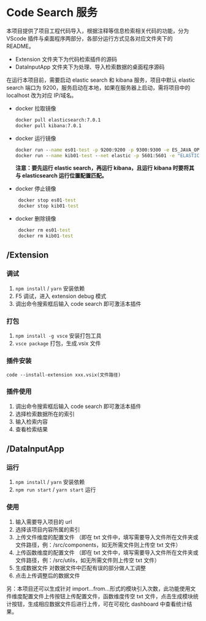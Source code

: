 <!--
 * @Description:
 * @Version: 2.0
 * @Autor: xrzhang03
 * @Date: 2021-08-20 13:21:30
 * @LastEditors: xrzhang03
 * @LastEditTime: 2021-12-31 11:03:16
-->

# Code Search 服务

本项目提供了项目工程代码导入，根据注释等信息检索相关代码的功能，分为 VScode 插件与桌面程序两部分，各部分运行方式见各对应文件夹下的 README。

- Extension 文件夹下为代码检索插件的源码
- DataInputApp 文件夹下为处理、导入检索数据的桌面程序源码

在运行本项目前，需要启动 elastic search 和 kibana 服务，项目中默认 elastic search 端口为 9200，服务启动在本地，如果在服务器上启动，需将项目中的 localhost 改为对应 IP/域名。

- docker 拉取镜像

  ```cmd
  docker pull elasticsearch:7.0.1
  docker pull kibana:7.0.1
  ```

- docker 运行镜像
  ```cmd
  docker run --name es01-test -p 9200:9200 -p 9300:9300 -e ES_JAVA_OPTS="-Xms512m -Xmx512m" -e "discovery.type=single-node" -e bootstrap.system_call_filter=false -e bootstrap.memory_lock=false elasticsearch:7.0.1
  docker run --name kib01-test --net elastic -p 5601:5601 -e "ELASTICSEARCH_HOSTS=http://localhost:9200" kibana:7.0.1
  ```
  **注意：要先运行 elastic search，再运行 kibana，且运行 kibana 时要将其与 elasticsearch 运行位置配置匹配。**
- docker 停止镜像

  ```cmd
   docker stop es01-test
   docker stop kib01-test
  ```

- docker 删除镜像
  ```cmd
   docker rm es01-test
   docker rm kib01-test
  ```

## /Extension

### 调试

1. `npm install` / `yarn` 安装依赖
2. F5 调试，进入 extension debug 模式
3. 调出命令搜索框后输入 code search 即可激活本插件

### 打包

1. `npm install -g vsce` 安装打包工具
2. `vsce package` 打包，生成.vsix 文件

### 插件安装

`code --install-extension xxx.vsix(文件路径)`

### 插件使用

1. 调出命令搜索框后输入 code search 即可激活本插件
2. 选择检索数据所在的索引
3. 输入检索内容
4. 查看检索结果

## /DataInputApp

### 运行

1. `npm install` / `yarn` 安装依赖
2. `npm run start` / `yarn start` 运行

### 使用

1. 输入需要导入项目的 url
2. 选择该项目内容所属的索引
3. 上传文件维度的配置文件
   （即在 txt 文件中，填写需要导入文件所在文件夹或文件路径，例：/src/components，如无所需文件则上传空 txt 文件）
4. 上传函数维度的配置文件
   （即在 txt 文件中，填写需要导入文件所在文件夹或文件路径，例：/src/utils，如无所需文件则上传空 txt 文件）
5. 生成数据文件
   对数据文件中匹配有误的部分做人工调整
6. 点击上传调整后的数据文件

另：本项目还可以生成针对 import...from...形式的模块引入次数，此功能使用文件维度配置文件上传按钮上传配置文件，函数维度传空 txt 文件，点击生成模块统计按钮，生成相应数据文件后进行上传，可在可视化 dashboard 中查看统计结果。
